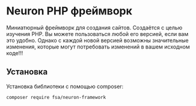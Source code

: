 # Neuron PHP фреймворк

Миниатюрный фреймворк для создания сайтов. Создаётся с целью изучения PHP. Вы можете пользоваться любой его версией, если вам это удобно. Однако с каждой новой версией возможны значительные изменения, которые могут потребовать изменений в вашем исходном коде!!!

## Установка

Установка библиотеки с помощью composer:

```bash
composer require fsa/neuron-framework
```

